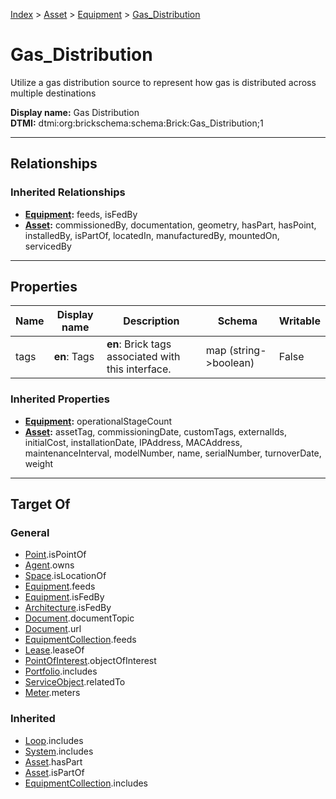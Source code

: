 [Index](../../index.md) > [Asset](../Asset.md) > [Equipment](Equipment.md) > [Gas_Distribution](#)
# Gas_Distribution

Utilize a gas distribution source to represent how gas is distributed across multiple destinations


**Display name:** Gas Distribution<br />
**DTMI:** dtmi:org:brickschema:schema:Brick:Gas_Distribution;1

---

## Relationships

### Inherited Relationships
* **[Equipment](Equipment.md):** feeds, isFedBy
* **[Asset](../Asset.md):** commissionedBy, documentation, geometry, hasPart, hasPoint, installedBy, isPartOf, locatedIn, manufacturedBy, mountedOn, servicedBy

---

## Properties

|Name|Display name|Description|Schema|Writable|
|-|-|-|-|-|
|tags|**en**: Tags|**en**: Brick tags associated with this interface.|map (string->boolean)|False|
### Inherited Properties
* **[Equipment](Equipment.md):** operationalStageCount
* **[Asset](../Asset.md):** assetTag, commissioningDate, customTags, externalIds, initialCost, installationDate, IPAddress, MACAddress, maintenanceInterval, modelNumber, name, serialNumber, turnoverDate, weight

---

## Target Of
### General
* [Point](../../Point/Point.md).isPointOf
* [Agent](../../Agent/Agent.md).owns
* [Space](../../Space/Space.md).isLocationOf
* [Equipment](Equipment.md).feeds
* [Equipment](Equipment.md).isFedBy
* [Architecture](../../Space/Architecture/Architecture.md).isFedBy
* [Document](../../Information/Document/Document.md).documentTopic
* [Document](../../Information/Document/Document.md).url
* [EquipmentCollection](../../Collection/Equipment-.md).feeds
* [Lease](../../Event/Lease.md).leaseOf
* [PointOfInterest](../../Information/PointOfInterest.md).objectOfInterest
* [Portfolio](../../Collection/Portfolio.md).includes
* [ServiceObject](../../Information/ServiceObject/ServiceObject.md).relatedTo
* [Meter](Meter/Meter.md).meters
### Inherited
* [Loop](../../Collection/Loop/Loop.md).includes
* [System](../../Collection/System/System.md).includes
* [Asset](../Asset.md).hasPart
* [Asset](../Asset.md).isPartOf
* [EquipmentCollection](../../Collection/Equipment-.md).includes
